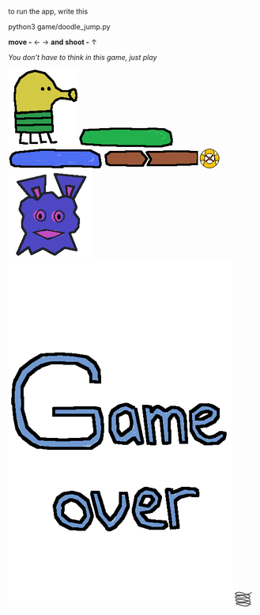 to run the app, write this

python3 game/doodle_jump.py

**move -** ← → **and shoot -** ↑

_You don't have to think in this game, just play_

![Doodle](/game/images/doodle.png "Doodle")
![Usual platform](/game/images/green_platform.png "Usual platform")
![Moving platform](/game/images/moving_platform.png "Moving platform")
![Crack platform](/game/images/crack_platform.png "Crack platform")
![Bullet](/game/images/bullet.png "Bullet")
![Alien](/game/images/alien.png "Alien")
![Game is over](/game/images/gameover.png "Game is over")
![Spring](/game/images/spring.png "Spring")
